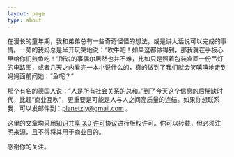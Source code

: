 ```yaml
---
layout: page
type: about
---
```


在漫长的童年期，我和弟弟总有一些奇奇怪怪的想法，或是讲大话说可以完成的事情。一旁的我妈总是半开玩笑地说：“吹牛吧！如果这都做得到，那我就在手板心里给你们煎鱼吃！”所说的事偶尔居然也并不难，比如只是照着包装盒画一份吊灯的电路图，或者几天之内看完一本小说什么的，真的做到了我们就会笑嘻嘻地走到妈妈面前问她：“鱼呢？”

那个有名的德国人说：”人是所有社会关系的总和。”到了今天这个信息的后稀缺时代，比起“商业互吹”，更重要是可能是人与人之间高质量的连结。如果你想联系我，可以发邮件到：planetzjy@gmail.com 。

这里的文章均采用[知识共享 3.0 许可协议](http://creativecommons.org/licenses/by-nc-nd/3.0/deed.zh)进行版权许可。你可以转载，但必须注明来源，且不得将其用于商业目的。

感谢你的关注。